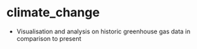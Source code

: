 # climate_change <br />
- Visualisation and analysis on historic greenhouse gas data in comparison to present
